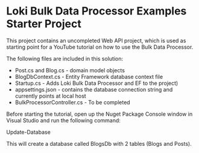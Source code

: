 # Loki Bulk Data Processor Examples Starter Project

This project contains an uncompleted Web API project, which is used as starting point for a YouTube tutorial on how to use
the Bulk Data Processor.

The following files are included in this solution:

- Post.cs and Blog.cs - domain model objects
- BlogDbContext.cs - Entity Framework database context file
- Startup.cs - Adds Loki Bulk Data Processor and EF to the project)
- appsettings.json - contains the database connection string and currently points at local host
- BulkProcessorController.cs - To be completed

Before starting the tutorial, open up the Nuget Package Console window in Visual Studio and run the following command:

Update-Database

This will create a database called BlogsDb with 2 tables (Blogs and Posts).
